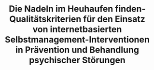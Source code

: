 --- 
abstract: '' 
authors: 
 - JP Klein
 -  C Knaevelsrud
 -  M Bohus
 -  admin
 -  G Gerlinger
 -  K Günther
 -  ...
doi: '' 
featured: false 
publication: '*Fortschritte der Neurologie· Psychiatrie*, 192' 
publication_short: '' 
publishDate: '2019-01-01' 
title: 'Die Nadeln im Heuhaufen finden- Qualitätskriterien für den Einsatz von internetbasierten Selbstmanagement-Interventionen in Prävention und Behandlung psychischer Störungen' 
url_code: '' 
url_dataset: '' 
url_pdf: '' 
url_poster: '' 
url_project: '' 
url_slides: '' 
url_source: '' 
url_video: '' 
---